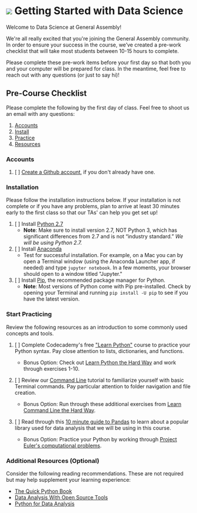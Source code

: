 # ![](https://ga-dash.s3.amazonaws.com/production/assets/logo-9f88ae6c9c3871690e33280fcf557f33.png) Getting Started with Data Science

Welcome to Data Science at General Assembly!

We're all really excited that you're joining the General Assembly community. In order to ensure your success in the course, we’ve created a pre-work checklist that will take most students between 10-15 hours to complete. 

Please complete these pre-work items before your first day so that both you and your computer will be prepared for class. In the meantime, feel free to reach out with any questions (or just to say hi)!

## Pre-Course Checklist
Please complete the following by the first day of class. Feel free to shoot us an email with any questions:

1. [Accounts](#account)
2. [Install](#install)
3. [Practice](#practice)
4. [Resources](#resources)

<a name="account"></a>
### Accounts

1. [ ] [Create a Github account](https://github.com/join), if you don't already have one.

<a name="install"></a>
### Installation
Please follow the installation instructions below. If your installation is not complete or if you have any problems, plan to arrive at least 30 minutes early to the first class so that our TAs' can help you get set up!

1. [ ] Install [Python 2.7](https://www.python.org/downloads/)
   * **Note**: Make sure to install version 2.7, NOT Python 3, which has significant differences from 2.7 and is not “industry standard.” *We will be using Python 2.7.*
2. [ ] Install [Anaconda](https://www.continuum.io/downloads)
   * Test for successful installation. For example, on a Mac you can by open a Terminal window (using the Anaconda Launcher app, if needed) and type `jupyter notebook`. In a few moments, your browser should open to a window titled "Jupyter."
3. [ ] Install [Pip](http://pip.readthedocs.org/en/stable/installing/), the recommended package manager for Python.
   * **Note**: Most versions of Python come with Pip pre-installed. Check by opening your Terminal and running `pip install -U pip` to see if you have the latest version.

<a name="practice"></a>
### Start Practicing
Review the following resources as an introduction to some commonly used concepts and tools.

1. [ ] Complete Codecademy's free ["Learn Python"](https://www.codecademy.com/learn/python) course to practice your Python syntax. Pay close attention to lists, dictionaries, and functions.
   * Bonus Option: Check out [Learn Python the Hard  Way](http://learnpythonthehardway.org/book/) and work through exercises 1-10.

2. [ ] Review our [Command Line](http://generalassembly.github.io/prework/cl/#/) tutorial to familiarize yourself with basic Terminal commands. Pay particular attention to folder navigation and file creation.
   * Bonus Option: Run through these additional exercises from [Learn Command Line the Hard Way](http://cli.learncodethehardway.org/book/).

3. [ ] Read through this [10 minute guide to Pandas](http://pandas.pydata.org/pandas-docs/stable/10min.html) to learn about a popular library used for data analysis that we will be using in this course.
   * Bonus Option: Practice your Python by working through [Project Euler's computational problems](https://projecteuler.net).

<a name="resources"></a>
### Additional Resources (Optional)
Consider the following reading recommendations. These are not required but may help supplement your learning experience:

  * [The Quick Python Book](http://www.amazon.com/Quick-Python-Book-Second-Edition/dp/193518220X)
  * [Data Analysis With Open Source Tools](http://www.amazon.com/Data-Analysis-Open-Source-Tools/dp/0596802358)
  * [Python for Data Analysis](http://www.amazon.com/Python-Data-Analysis-Wrangling-IPython/dp/1449319793)
